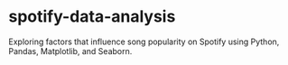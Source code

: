 # spotify-data-analysis
Exploring factors that influence song popularity on Spotify using Python, Pandas, Matplotlib, and Seaborn.

